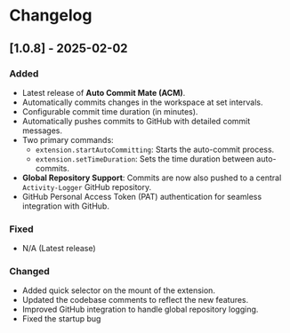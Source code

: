 # Changelog

## [1.0.8] - 2025-02-02

### Added

- Latest release of **Auto Commit Mate (ACM)**.
- Automatically commits changes in the workspace at set intervals.
- Configurable commit time duration (in minutes).
- Automatically pushes commits to GitHub with detailed commit messages.
- Two primary commands:
  - `extension.startAutoCommitting`: Starts the auto-commit process.
  - `extension.setTimeDuration`: Sets the time duration between auto-commits.
- **Global Repository Support**: Commits are now also pushed to a central `Activity-Logger` GitHub repository.
- GitHub Personal Access Token (PAT) authentication for seamless integration with GitHub.

### Fixed

- N/A (Latest release)

### Changed

- Added quick selector on the mount of the extension.
- Updated the codebase comments to reflect the new features.
- Improved GitHub integration to handle global repository logging.
- Fixed the startup bug
